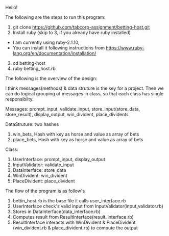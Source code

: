 Hello!

The following are the steps to run this program:

1. git clone https://github.com/tabcorp-assignment/betting-host.git
2. Install ruby (skip to 3, if you already have ruby installed)
  - I am currently using ruby-2.1.10,
  - You can install it following instructions from https://www.ruby-lang.org/en/documentation/installation/
3. cd betting-host
4. ruby betting_host.rb


The following is the overview of the design:

I think messages(methods) & data struture is the key for a project. Then we can do logical grouping of messages in class, so that each class has single responsibilty.

Messages: prompt_input, validate_input, store_input(store_data, store_result), display_output, win_divident, place_dividents

DataStruture: two hashes
1. win_bets, Hash with key as horse and value as array of bets
2. place_bets, Hash with key as horse and value as array of bets

Class: <public methods>

1. UserInterface: prompt_input, display_output
2. InputValidator: validate_input
3. DataInterface: store_data
4. WinDivident: win_divident
5. PlaceDivident: place_divident

The flow of the program is as follow's

1. bettin_host.rb is the base file it calls user_interface.rb
2. UserInterface check's valid input from InputValidator(input_validator.rb)
3. Stores in DataInterface(data_interface.rb)
4. Computes result from ResultInterface(result_interface.rb)
5. ResultInterface interacts with WinDivident & PlaceDivident (win_divident.rb & place_divident.rb) to compute the output
